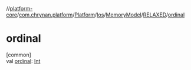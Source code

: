 //[platform-core](../../../../../../index.md)/[com.chrynan.platform](../../../../index.md)/[Platform](../../../index.md)/[Ios](../../index.md)/[MemoryModel](../index.md)/[RELAXED](index.md)/[ordinal](ordinal.md)

# ordinal

[common]\
val [ordinal](ordinal.md): [Int](https://kotlinlang.org/api/latest/jvm/stdlib/kotlin/-int/index.html)
